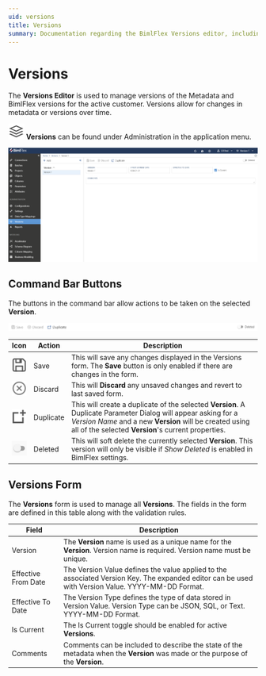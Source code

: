 ```yaml
---
uid: versions
title: Versions
summary: Documentation regarding the BimlFlex Versions editor, including editor fields, action buttons, field descriptions, setting options, and overrides.
---
```

# Versions

The **Versions Editor** is used to manage versions of the Metadata and BimlFlex versions for the active customer. Versions allow for changes in metadata or versions over time.

<img class="icon-inline" src="images/svg-icons/versions.svg" /> **Versions** can be found under Administration in the application menu.

<!--
![BimlFlex App - Versions](images/bimlflex-app-versions.64566.png "BimlFlex App - Versions")
-->

![BimlFlex Versions Editor - Overview](images/bfx-versions-editor-overview.png "BimlFlex Versions Editor - Overview")

## Command Bar Buttons

The buttons in the command bar allow actions to be taken on the selected **Version**.

<!--
![BimlFlex App - Versions - Command Bar](images/bimlflex-app-versions-command-bar.64566.png "BimlFlex App - Versions - Command Bar")
-->

![BimlFlex Versions - Command Bar Buttons](images/bfx-versions-command-bar.png "BimlFlex Versions - Command Bar Buttons")

|Icon|Action|Description|
|-|-|-|
|<div class="icon-col m-5" ><img src="images/svg-icons/save.svg" /></div>|Save|This will save any changes displayed in the Versions form.  The **Save** button is only enabled if there are changes in the form.|
| <div class="icon-col m-5"><img src="images/svg-icons/discard.svg" /></div> | Discard | This will **Discard** any unsaved changes and revert to last saved form. |
| <div class="icon-col m-5"><img src="images/svg-icons/duplicate-objects.svg" /></div> | Duplicate | This will create a duplicate of the selected **Version**.  A Duplicate Parameter Dialog will appear asking for a *Version Name* and a new **Version** will be created using all of the selected **Version**'s current properties. |
|<div class="icon-col m-5" ><img style="filter: brightness(100%) contrast(95%) grayscale(100%);" src="images/bimlflex-app-action-switch.png" /></div>|Deleted|This will soft delete the currently selected **Version**. This version will only be visible if *Show Deleted* is enabled in BimlFlex settings.|

## Versions Form

The **Versions** form is used to manage all **Versions**. The fields in the form are defined in this table along with the validation rules.

|Field|Description|
|-|-|
|Version|The **Version** name is used as a unique name for the **Version**. Version name is required. Version name must be unique. |
| Effective From Date |The Version Value defines the value applied to the associated Version Key. The expanded editor can be used with Version Value. YYYY-MM-DD Format. |
|Effective To Date|The Version Type defines the type of data stored in Version Value. Version Type can be JSON, SQL, or Text. YYYY-MM-DD Format. |
|Is Current| The Is Current toggle should be enabled for active **Versions**. |
|Comments|Comments can be included to describe the state of the metadata when the **Version** was made or the purpose of the **Version**. |



<!--
## Related Items

Below the **Version** form are tabs that will display items related specifically to the selected **Version**. The tabs will display Configurations, Data Type Mappings, and Settings as they relate specifically to the selected version.

![BimlFlex App - Versions - Related Items](images/bimlflex-app-versions-related-items.64566.png "BimlFlex App - Versions - Related Items")

[//]: # (TODO: Include a better description of what the related item tabs do.)
-->
